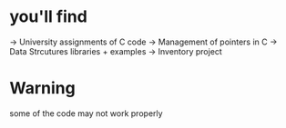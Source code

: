 # you'll find
-> University assignments of C code
-> Management of pointers in C
-> Data Strcutures libraries + examples
-> Inventory project 

# Warning
some of the code may not work properly
